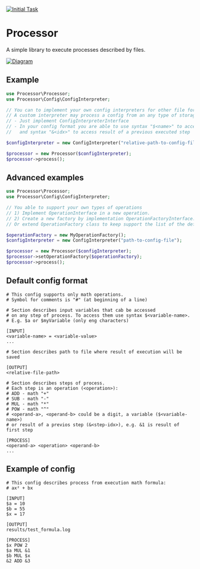 [![Initial Task](https://docs.google.com/document/d/1p7dJSah0TVOoti_3AUVHvFtqvT1mZGlFEtrbgs5EAJM)](https://docs.google.com/document/d/1p7dJSah0TVOoti_3AUVHvFtqvT1mZGlFEtrbgs5EAJM)

Processor
=======
A simple library to execute processes described by files.

[![Diagram](https://drive.google.com/file/d/1rRwwtHbplkQKzCem9LX8QCsCBLPF_Sh5/view?usp=sharing)](https://drive.google.com/file/d/1rRwwtHbplkQKzCem9LX8QCsCBLPF_Sh5/view?usp=sharing)

Example
-------
```php
use Processor\Processor;
use Processor\Config\ConfigInterpreter;

// You can to implement your own config interpreters for other file formats.
// A custom interpreter may process a config from an any type of storage (File, DB, Array and etc.):
// - Just implement ConfigInterpreterInterface
// - In your config format you are able to use syntax "$<name>" to access input variables in operations,
//   and syntax "&<idx>" to access result of a previous executed step

$configInterpreter = new ConfigInterpreter("relative-path-to-config-file");

$processor = new Processor($configInterpreter);
$processor->process();
```

Advanced examples
-------
```php
use Processor\Processor;
use Processor\Config\ConfigInterpreter;

// You able to support your own types of operations 
// 1) Implement OperationInterface in a new operation.
// 2) Create a new factory by implementation OperationFactoryInterface.
// Or extend OperationFactory class to keep support the list of the default operations 

$operationFactory = new MyOperationFactory();
$configInterpreter = new ConfigInterpreter("path-to-config-file");

$processor = new Processor($configInterpreter);
$processor->setOperationFactory($operationFactory);
$processor->process();
```

Default config format
-------
```
# This config supports only math operations.
# Symbol for comments is "#" (at beginning of a line)

# Section describes input variables that cab be accessed 
# on any step of process. To access them use syntax $<variable-name>.
# E.g. $a or $myVariable (only eng characters)

[INPUT]
<variable-name> = <variable-value>
...

# Section describes path to file where result of execution will be saved

[OUTPUT]
<relative-file-path>

# Section describes steps of process.
# Each step is an operation (<operation>):
# ADD - math "+"
# SUB - math "-"
# MUL - math "*"
# POW - math "^"
# <operand-a>, <operand-b> could be a digit, a variable ($<variable-name>) 
# or result of a previos step (&<step-idx>), e.g. &1 is result of first step 

[PROCESS]
<operand-a> <operation> <operand-b>
...
```

Example of config
-------
```
# This config describes process from execution math formula:
# ax² + bx

[INPUT]
$a = 10
$b = 55
$x = 17

[OUTPUT]
results/test_formula.log

[PROCESS]
$x POW 2
$a MUL &1
$b MUL $x
&2 ADD &3
```
